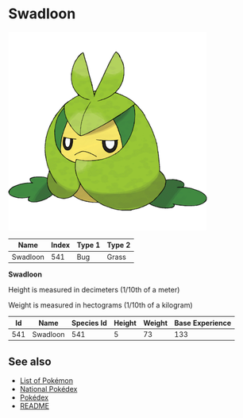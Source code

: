 # Swadloon


![Swadloon](images/541.png)

| **Name** | **Index** | **Type 1** | **Type 2** |
|----|----|----|----|
| Swadloon | 541 | Bug | Grass  |

**Swadloon** 


Height is measured in decimeters (1/10th of a meter)

Weight is measured in hectograms (1/10th of a kilogram)

| **Id** | **Name** | **Species Id** | **Height** | **Weight** | **Base Experience** |
|--------|----------|----------------|------------|------------|---------------------|
| 541 | Swadloon | 541 | 5 | 73 | 133 |


## See also

- [List of Pokémon](../pokemon.md)
- [National Pokédex](../national_pokedex.md)
- [Pokédex](../pokedex.md)
- [README](../README.md)
